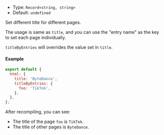 - Type: `Record<string, string>`
- Default: `undefined`

Set different title for different pages.

The usage is same as `title`, and you can use the "entry name" as the key to set each page individually.

`titleByEntries` will overrides the value set in `title`.

#### Example

```js
export default {
  html: {
    title: 'ByteDance',
    titleByEntries: {
      foo: 'TikTok',
    },
  },
};
```

After recompiling, you can see:

- The title of the page `foo` is `TikTok`.
- The title of other pages is `ByteDance`.
